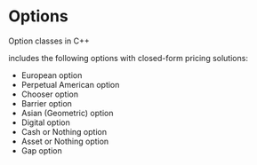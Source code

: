 # Options
Option classes in C++


includes the following options with closed-form pricing solutions:
- European option
- Perpetual American option
- Chooser option
- Barrier option
- Asian (Geometric) option
- Digital option
- Cash or Nothing option
- Asset or Nothing option
- Gap option

